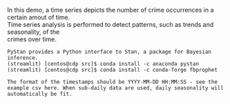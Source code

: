 In this demo, a time series depicts the number of crime occurrences in a certain amout of time. <br>
Time series analysis is performed to detect patterns, such as trends and seasonality, of the <br>
crimes over time. <br>

```
PyStan provides a Python interface to Stan, a package for Bayesian inference.
(streamlit) [centos@cdp src]$ conda install -c anaconda pystan
(streamlit) [centos@cdp src]$ conda install -c conda-forge fbprophet

The format of the timestamps should be YYYY-MM-DD HH:MM:SS - see the example csv here. When sub-daily data are used, daily seasonality will automatically be fit.
```
